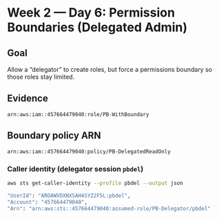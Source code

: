 # Week 2 — Day 6: Permission Boundaries (Delegated Admin)

## Goal
Allow a “delegator” to create roles, but force a permissions boundary so those roles stay limited.

## Evidence
```text
arn:aws:iam::457664479040:role/PB-WithBoundary
```

## Boundary policy ARN
```text
arn:aws:iam::457664479040:policy/PB-DelegatedReadOnly
```

### Caller identity (delegator session `pbdel`)

```bash
aws sts get-caller-identity --profile pbdel --output json

"UserId": "AROAWVDXNX5AH4SYZ2F5L:pbdel",
"Account": "457664479040",
"Arn": "arn:aws:sts::457664479040:assumed-role/PB-Delegator/pbdel"

